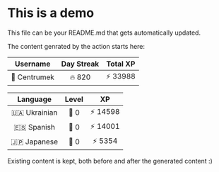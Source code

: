 # This is a demo

This file can be your README.md that gets automatically updated.

The content genrated by the action starts here:

<!--START_SECTION:duolingoStats-->
<!-- Automatically generated with https://github.com/centrumek/duolingo-readme-stats-->

| Username | Day Streak | Total XP |
|:---:|:---:|:---:|
| 👤 Centrumek | 🔥 820 | ⚡ 33988 |

| Language | Level | XP |
|:---:|:---:|:---:|
| 🇺🇦 Ukrainian | 👑 0 | ⚡ 14598 |
| 🇪🇸 Spanish | 👑 0 | ⚡ 14001 |
| 🇯🇵 Japanese | 👑 0 | ⚡ 5354 |

<!--END_SECTION:duolingoStats-->

Existing content is kept, both before and after the generated content :)